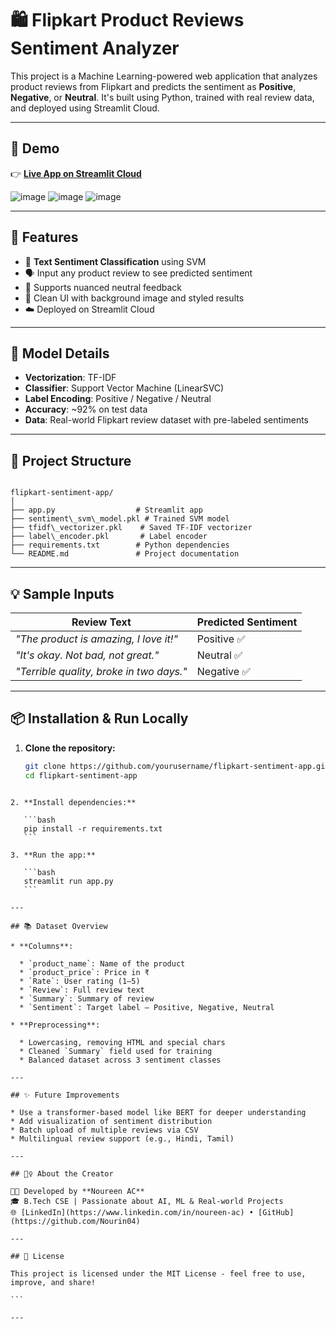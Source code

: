 
# 🛍️ Flipkart Product Reviews Sentiment Analyzer

This project is a Machine Learning-powered web application that analyzes product reviews from Flipkart and predicts the sentiment as **Positive**, **Negative**, or **Neutral**. It's built using Python, trained with real review data, and deployed using Streamlit Cloud.

---

## 🚀 Demo

👉 **[Live App on Streamlit Cloud](https://flipkart-reviews-sentiment-analysis2.streamlit.app/)**  


![image](https://github.com/user-attachments/assets/65271bee-d075-40c8-a976-fd69fabc1a1e)
![image](https://github.com/user-attachments/assets/38c6d78e-3d5a-44d9-8236-f712344da283)
![image](https://github.com/user-attachments/assets/926a7a2f-356e-42a0-a86f-68e61df888a7)



---

## 📌 Features

- 🧠 **Text Sentiment Classification** using SVM
- 🗣️ Input any product review to see predicted sentiment
- 💬 Supports nuanced neutral feedback
- 🎨 Clean UI with background image and styled results
- ☁️ Deployed on Streamlit Cloud

---

## 🧠 Model Details

- **Vectorization**: TF-IDF
- **Classifier**: Support Vector Machine (LinearSVC)
- **Label Encoding**: Positive / Negative / Neutral
- **Accuracy**: ~92% on test data
- **Data**: Real-world Flipkart review dataset with pre-labeled sentiments

---

## 📁 Project Structure

```

flipkart-sentiment-app/
│
├── app.py                  # Streamlit app
├── sentiment\_svm\_model.pkl # Trained SVM model
├── tfidf\_vectorizer.pkl    # Saved TF-IDF vectorizer
├── label\_encoder.pkl       # Label encoder
├── requirements.txt        # Python dependencies
└── README.md               # Project documentation

````

---

## 💡 Sample Inputs

| Review Text | Predicted Sentiment |
|-------------|---------------------|
| *"The product is amazing, I love it!"* | Positive ✅ |
| *"It's okay. Not bad, not great."*     | Neutral ✅ |
| *"Terrible quality, broke in two days."* | Negative ✅ |

---

## 📦 Installation & Run Locally

1. **Clone the repository:**
   ```bash
   git clone https://github.com/yourusername/flipkart-sentiment-app.git
   cd flipkart-sentiment-app
````

2. **Install dependencies:**

   ```bash
   pip install -r requirements.txt
   ```

3. **Run the app:**

   ```bash
   streamlit run app.py
   ```

---

## 📚 Dataset Overview

* **Columns**:

  * `product_name`: Name of the product
  * `product_price`: Price in ₹
  * `Rate`: User rating (1–5)
  * `Review`: Full review text
  * `Summary`: Summary of review
  * `Sentiment`: Target label — Positive, Negative, Neutral

* **Preprocessing**:

  * Lowercasing, removing HTML and special chars
  * Cleaned `Summary` field used for training
  * Balanced dataset across 3 sentiment classes

---

## ✨ Future Improvements

* Use a transformer-based model like BERT for deeper understanding
* Add visualization of sentiment distribution
* Batch upload of multiple reviews via CSV
* Multilingual review support (e.g., Hindi, Tamil)

---

## 🙋‍♀️ About the Creator

👩‍💻 Developed by **Noureen AC**
🎓 B.Tech CSE | Passionate about AI, ML & Real-world Projects
🌐 [LinkedIn](https://www.linkedin.com/in/noureen-ac) • [GitHub](https://github.com/Nourin04)

---

## 📄 License

This project is licensed under the MIT License - feel free to use, improve, and share!

```

---
